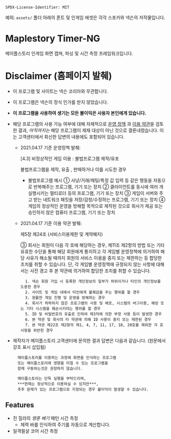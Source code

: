 ```
SPDX-License-Identifier: MIT
```

예외: `assets/` 폴더 아래의 폰트 및 인게임 에셋은 각각 스포카와 넥슨의 저작물입니다.

# Maplestory Timer-NG

메이플스토리 인게임 화면 캡쳐, 파싱 및 시간 측정 프레임워크입니다.

# Disclaimer (홈페이지 발췌)

- 이 프로그램 및 사이트는 넥슨 코리아와 무관합니다.
- 이 프로그램은 넥슨의 정식 인가를 받지 않았습니다.
- **이 프로그램을 사용하여 생기는 모든 불이익은 사용자 본인에게 있습니다.**
- 해당 프로그램의 사용 가능 여부에 대해 자체적으로 [운영 정책](https://maplestory.nexon.com/Common/Footer/OperationPolicy)
과 [이용 약관](https://member.nexon.com/policy/stipulation.aspx)을 검토한 결과, _아직까지는_ 해당 프로그램이 제재 대상이 아닌
것으로 결론내렸습니다. 이는 고객센터에서 회신한 답변의 내용에도 포함되어 있습니다.
    - 2021.04.17 기준 운영정책 발췌:

        [4.3] 비정상적인 게임 이용 : 불법프로그램 제작/유포
        
        불법프로그램을 제작, 유출 , 판매하거나 이를 시도한 경우
        
        * 불법프로그램 예시
            ① 사냥/거래/채팅/특정 값 입력 등 같은 행동을 자동으로 반복해주는 프로그램, 기기 또는 장치
            ② 클라이언트를 동시에 여러 개 실행시키는 멀티로더 등의 프로그램, 기기 또는 장치
            ③ 게임이 서버와 주고 받는 네트워크 패킷을 저장/감청/수정하는 프로그램, 기기 또는 장치
            ④ 게임의 정상적인 운영을 방해할 목적으로 제작된 것으로 회사가 제공 또는 승인하지 않은 컴퓨터 프로그램, 기기 또는 장치 
    - 2021.04.17 기준 이용 약관 발췌:

        제5장 제24조 (서비스이용제한 및 계약해지)
        
        ③ 회사는 회원이 다음 각 호에 해당하는 경우, 제11조 제2항의 방법 또는 기타 유효한 수단을 통해 해당 회원에게 통지하고 각 게임별 운영정책에 의거하여 해당 사유가 해소될 때까지 회원의 서비스 이용을 중지 또는 제한하는 등 합당한 조치를 취할 수 있습니다. 단, 각 게임별 운영정책에 규정되지 않는 사항에 대해서는 사전 경고 후 본 약관에 의거하여 합당한 조치를 취할 수 있습니다.
        
            1. 넥슨 회원 가입 시 등록한 개인정보의 일부가 허위이거나 타인의 개인정보를 도용한 경우
            2. 사이트 및 게임 내에서 타인에게 불쾌감을 주는 행위를 할 경우
            3. 원활한 게임 진행 및 운영을 방해하는 경우
            4. 회사가 허락하지 않은 프로그램의 사용 및 배포, 시스템의 버그이용, 해킹 또는 기타 시스템을 훼손시키려는 행위를 할 경우
            5. ID 및 비밀번호의 유출로 인하여 제3자에 의한 부정 사용 등이 발생한 경우
            6. 본 약관 및 회사의 타 약관에 의해 ID 사용이 중지 또는 제한된 경우
            7. 본 약관 제22조 제2항의 제1, 4, 7, 11, 17, 18, 20호를 제외한 각 호 사항을 위반한 경우
- 제작자가 메이플스토리 고객센터에 문의한 결과 답변은 다음과 같습니다. (원문에서 강조 표시 삽입됨)

        메이플스토리를 이용하는 과정에 화면을 인식하는 프로그램 
        또는 메이플스토리에 영향을 미칠 수 있는 프로그램을 
        함께 구동하는것은 권장하지 않습니다. 
        
        메이플스토리는 단독 실행을 부탁드리며, 
        ***현재는 정상적으로 이용하실 수 있지만***, 
        추후 문제가 있는 프로그램으로 지정되는 경우 불이익이 발생할 수 있습니다.

## Features

 - 진 힐라의 *영혼 베기* 패턴 시간 측정
   - 체력 바를 인식하여 주기를 자동으로 계산합니다.
 - 일격필살 코어 시간 측정
